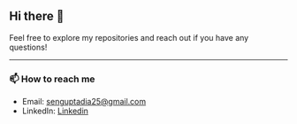## Hi there 👋

<!--
**DIASENGUPTA/diasengupta** is a ✨ _special_ ✨ repository because its `README.md` (this file) appears on your GitHub profile.

Here are some ideas to get you started:

- 🔭 I’m currently working on ...
- 🌱 I’m currently learning ...
- 👯 I’m looking to collaborate on ...
- 🤔 I’m looking for help with ...
- 💬 Ask me about ...
- 😄 Pronouns: ...
- ⚡ Fun fact: ...
-->

Feel free to explore my repositories and reach out if you have any questions!

---

### 📫 How to reach me
- Email: [senguptadia25@gmail.com](mailto:senguptadia25@gmail.com)
- LinkedIn: [Linkedin](https://linkedin.com/in/kathakolisengupta)

